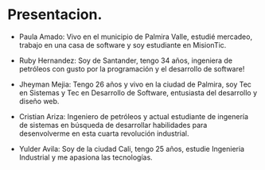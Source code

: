 # Presentacion.

- Paula Amado: Vivo en el municipio de Palmira Valle, estudié mercadeo, trabajo en una casa de software y soy estudiante en MisionTic.

- Ruby Hernandez: Soy de Santander, tengo 34 años, ingeniera de petróleos con gusto por la programación y el desarrollo de software!

- Jheyman Mejia: Tengo 26 años y vivo en la ciudad de Palmira, soy Tec en Sistemas y Tec en Desarrollo de Software, entusiasta del desarrollo y diseño web.

- Cristian Ariza: Ingeniero de petróleos y actual estudiante de ingenería de sistemas en búsqueda de desarrollar habilidades para desenvolverme en esta cuarta revolución industrial.

- Yulder Avila: Soy de la ciudad Cali, tengo 25 años, estudie Ingenieria Industrial y me apasiona las tecnologías.

